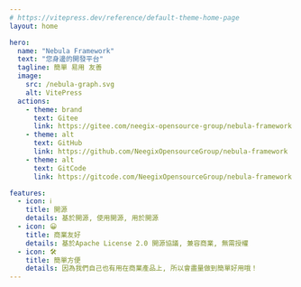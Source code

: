 ```yaml
---
# https://vitepress.dev/reference/default-theme-home-page
layout: home

hero:
  name: "Nebula Framework"
  text: "您身邊的開發平台"
  tagline: 簡單 易用 友善
  image:
    src: /nebula-graph.svg
    alt: VitePress
  actions:
    - theme: brand
      text: Gitee
      link: https://gitee.com/neegix-opensource-group/nebula-framework
    - theme: alt
      text: GitHub
      link: https://github.com/NeegixOpensourceGroup/nebula-framework
    - theme: alt
      text: GitCode
      link: https://gitcode.com/NeegixOpensourceGroup/nebula-framework

features:
  - icon: ℹ️
    title: 開源
    details: 基於開源, 使用開源, 用於開源
  - icon: 😀
    title: 商業友好
    details: 基於Apache License 2.0 開源協議, 兼容商業, 無需授權
  - icon: 🛠️
    title: 簡單方便
    details: 因為我們自己也有用在商業產品上, 所以會盡量做到簡單好用哦！
---
```



